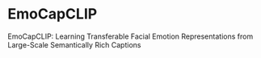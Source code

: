 # EmoCapCLIP
EmoCapCLIP: Learning Transferable Facial Emotion Representations from Large-Scale Semantically Rich Captions

